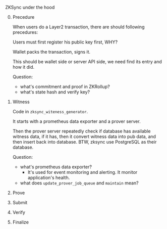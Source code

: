 ZKSync under the hood

0. Precedure

    When users do a Layer2 transaction, there are should following precedures:

    Users must first register his public key first, WHY?

    Wallet packs the transaction, signs it.

    This should be wallet side or server API side, we need find its entry and how it did.

    Question:

    * what's commitment and proof in ZKRollup?
    * what's state hash and verify key?

1. Witness

   Code in `zksync_witeness_generator`.

   It starts with a prometheus data exporter and a prover server.

   Then the prover server repeatedly check if database has available witness data, if it has, then it convert witness
   data into pub data, and then insert back into database. BTW, zksync use PostgreSQL as their database.

   Question:

   - what's prometheus data exporter?
     - It's used for event monitoring and alerting. It monitor application's health.
   - what does `update_prover_job_queue` and `maintain` mean?

2. Prove

3. Submit

4. Verify

5. Finalize
